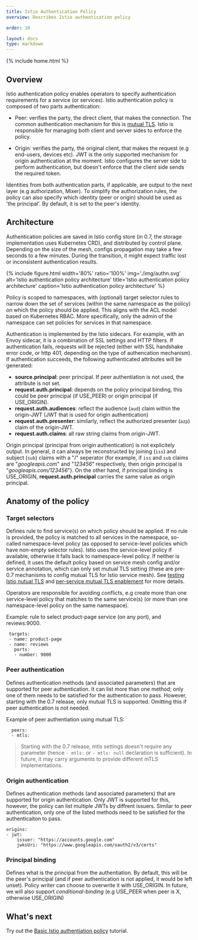 ```yaml
---
title: Istio Authentication Policy
overview: Describes Istio authentication policy

order: 10

layout: docs
type: markdown
---
```

{% include home.html %}

## Overview
Istio authentication policy enables operators to specify authentication requirements for a service (or services). Istio authentication policy is composed of two parts authentication:

* Peer: verifies the party, the direct client, that makes the connection. The common authentication mechanism for this is [mutual TLS]({{home}}/docs/concepts/security/mutual-tls.html). Istio is responsible for managing both client and server sides to enforce the policy.

* Origin: verifies the party, the original client, that makes the request (e.g end-users, devices etc). JWT is the only supported mechanism for origin authentication at the moment. Istio configures the server side to perform authentication, but doesn't enforce that the client side sends the required token.


Identities from both authentication parts, if applicable, are output to the next layer (e.g authorization, Mixer). To simplify the authorization rules, the policy can also specify which identity (peer or origin) should be used as 'the principal'. By default, it is set to the peer's identity.


## Architecture

Authentication policies are saved in Istio config store (in 0.7, the storage implementation uses Kubernetes CRD), and distributed by control plane. Depending on the size of the mesh, configs propagation may take a few seconds to a few minutes. During the transition, it might expect traffic lost or inconsistent authentication results.

{% include figure.html width='80%' ratio='100%'
    img='./img/authn.svg'
    alt='Istio authentication policy architecture'
    title='Istio authentication policy architecture'
    caption='Istio authentication policy architecture'
    %}



Policy is scoped to namespaces, with (optional) target selector rules to narrow down the set of services (within the same namespace as the policy) on which the policy should be applied. This aligns with the ACL model based on Kubernetes RBAC. More specifically, only the admin of the namespace can set policies for services in that namespace.


Authentication is implemented by the Istio sidecars. For example, with an Envoy sidecar, it is a combination of SSL settings and HTTP filters. If authentication fails, requests will be rejected (either with SSL handshake error code, or http 401, depending on the type of authencation mechanism). If authentication succeeds, the following authenticated attributes will be generated:

- **source.principal**: peer principal. If peer authentiation is not used, the attribute is not set.
- **request.auth.principal**: depends on the policy principal binding, this could be peer principal (if USE_PEER) or origin principal (if USE_ORIGIN).
- **request.auth.audiences**: reflect the audience (`aud`) claim within the origin-JWT (JWT that is used for origin authentication)
- **request.auth.presenter**: similarly, reflect the authorized presenter (`azp`) claim of the origin-JWT.
- **request.auth.claims**: all raw string claims from origin-JWT.

Origin principal (principal from origin authentication) is not explicitely output. In general, it can always be reconstructed by joining (`iss`) and subject (`sub`) claims with a "/" seperator (for example, if `iss` and `sub` claims are "*googleapis.com*" and "*123456*" respectively, then origin principal is "*googleapis.com/123456*"). On the other hand, if principal binding is USE_ORIGIN, **request.auth.principal** carries the same value as origin principal.


## Anatomy of the policy

### Target selectors

Defines rule to find service(s) on which policy should be applied. If no rule is provided, the policy is matched to all services in the namespace, so-called namespace-level policy (as opposed to service-level policies which have non-empty selector rules). Istio uses the service-level policy if available, otherwise it falls back to namespace-level policy. If neither is defined, it uses the default policy based on service mesh config and/or service annotation, which can only set mutual TLS setting (these are pre-0.7 mechanisms to config mutual TLS for Istio service mesh). See [testing Istio nutual TLS]({{home}}/docs/tasks/security/mutual-tls.html) and [per-service mutual TLS enablement]({{home}}/docs/tasks/security/per-service-mtls.html) for more details.

Operators are responsible for avoiding conflicts, e.g create more than one service-level policy that matches to the same service(s) (or more than one namespace-level policy on the same namespace).


Example: rule to select product-page service (on any port), and reviews:9000.

```
 targets:
 - name: product-page
 - name: reviews
   ports:
   - number: 9000
```

### Peer authentication


Defines authentication methods (and associated parameters) that are supported for peer authentication. It can list more than one method; only one of them needs to be satisfied for the authentication to pass. However, starting with the 0.7 release, only mutual TLS is supported. Omitting this if peer authentication is not needed.


Example of peer authentiation using mutual TLS:

```
  peers:
  - mtls:
```  

> Starting with the  0.7 release, mtls settings doesn't require any parameter (hence `- mtls:` or `- mtls: null` declaration is sufficient). In future, it may carry arguments to provide different mTLS implementations.

### Origin authentication

Defines authentication methods (and associated parameters) that are supported for origin authentication. Only JWT is supported for this, however, the policy can list multiple JWTs by diffrent issuers. Similar to peer authentication, only one of the listed methods need to be satisfied for the authenticaiton to pass.

```
origins:
- jwt:
    issuer: "https://accounts.google.com"
    jwksUri: "https://www.googleapis.com/oauth2/v3/certs"
```

### Principal binding

Defines what is the principal from the authentiation. By default, this will be the peer's principal (and if peer authentication is not applied, it would be left unset). Policy writer can choose to overwrite it with USE_ORIGIN. In future, we will also support *conditional-binding* (e.g USE_PEER when peer is X, otherwise USE_ORIGIN)

## What's next

Try out the [Basic Istio authentiation policy]({{home}}/docs/tasks/security/authn-policy.html) tutorial.
